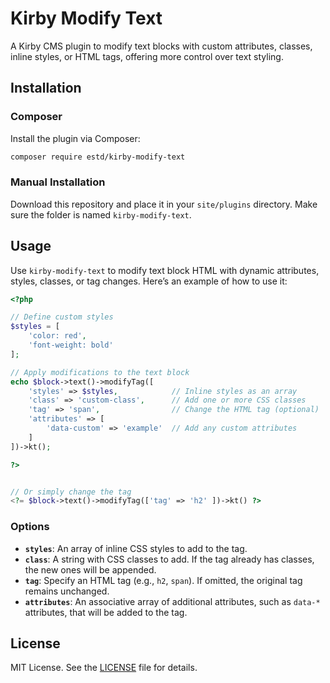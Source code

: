 
# Kirby Modify Text

A Kirby CMS plugin to modify text blocks with custom attributes, classes, inline styles, or HTML tags, offering more control over text styling.

## Installation

### Composer
Install the plugin via Composer:
```bash
composer require estd/kirby-modify-text
```

### Manual Installation
Download this repository and place it in your `site/plugins` directory. Make sure the folder is named `kirby-modify-text`.

## Usage

Use `kirby-modify-text` to modify text block HTML with dynamic attributes, styles, classes, or tag changes. Here’s an example of how to use it:

```php
<?php

// Define custom styles
$styles = [
    'color: red',
    'font-weight: bold'
];

// Apply modifications to the text block
echo $block->text()->modifyTag([
    'styles' => $styles,            // Inline styles as an array
    'class' => 'custom-class',      // Add one or more CSS classes
    'tag' => 'span',                // Change the HTML tag (optional)
    'attributes' => [
        'data-custom' => 'example'  // Add any custom attributes
    ]
])->kt();

?>
```

```php

// Or simply change the tag
<?= $block->text()->modifyTag(['tag' => 'h2' ])->kt() ?>

```

### Options

- **`styles`**: An array of inline CSS styles to add to the tag.
- **`class`**: A string with CSS classes to add. If the tag already has classes, the new ones will be appended.
- **`tag`**: Specify an HTML tag (e.g., `h2`, `span`). If omitted, the original tag remains unchanged.
- **`attributes`**: An associative array of additional attributes, such as `data-*` attributes, that will be added to the tag.

## License

MIT License. See the [LICENSE](LICENSE) file for details.
